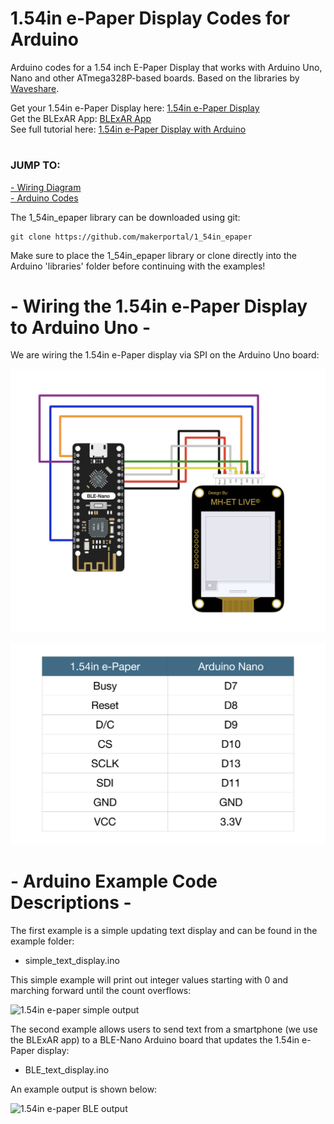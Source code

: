 # 1.54in e-Paper Display Codes for Arduino
Arduino codes for a 1.54 inch E-Paper Display that works with Arduino Uno, Nano and other ATmega328P-based boards. Based on the libraries by [Waveshare]( https://github.com/waveshare/e-Paper).

Get your 1.54in e-Paper Display here: [1.54in e-Paper Display](https://makersportal.com/shop/e-paper-display-for-arduino) <br>
Get the BLExAR App: [BLExAR App](https://makersportal.com/blexar) <br>
See full tutorial here: [1.54in e-Paper Display with Arduino](https://makersportal.com/blog/bluetooth-enabled-e-paper-display-with-arduino) <br>

# 
### JUMP TO:
<a href="#wiring">- Wiring Diagram</a><br>
<a href="#arduino">- Arduino Codes</a><br>

The 1_54in_epaper library can be downloaded using git:

    git clone https://github.com/makerportal/1_54in_epaper
    
Make sure to place the 1_54in_epaper library or clone directly into the Arduino 'libraries' folder before continuing with the examples!

<a id="wiring"></a>
# - Wiring the 1.54in e-Paper Display to Arduino Uno -
We are wiring the 1.54in e-Paper display via SPI on the Arduino Uno board:

![1.54in e-paper wiring with BLE Nano](/images/1_54in_epaper_wiring_w_BLE_nano.jpg)

![1.54in e-paper wiring table with BLE Nano](/images/epaper_BLE_nano_wiring_table.png)

<a id="arduino"></a>
# - Arduino Example Code Descriptions -
The first example is a simple updating text display and can be found in the example folder:

- simple_text_display.ino

This simple example will print out integer values starting with 0 and marching forward until the count overflows:

![1.54in e-paper simple output](https://images.squarespace-cdn.com/content/v1/59b037304c0dbfb092fbe894/1625758194858-ULANDH0XWTN2BFPMTR8S/epaper_display_simple_counter.JPG?format=1000w)

The second example allows users to send text from a smartphone (we use the BLExAR app) to a BLE-Nano Arduino board that updates the 1.54in e-Paper display:

- BLE_text_display.ino

An example output is shown below:

![1.54in e-paper BLE output](https://images.squarespace-cdn.com/content/v1/59b037304c0dbfb092fbe894/1625758054341-JR6QSP5KLM0XP7UCJWM1/epaper_display_BLE_hi_arduino.JPG?format=1500w)

